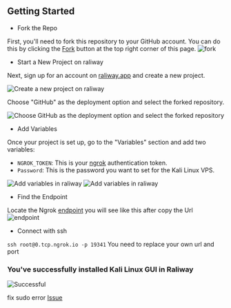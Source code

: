 ## Getting Started

- Fork the Repo

First, you'll need to fork this repository to your GitHub account. You can do this by clicking the [Fork](https://github.com/kavidu-dilhara/Kali-Linux-VPS/fork)
 button at the top right corner of this page.
![fork](https://github.com/kavidu-dilhara/Kali-Linux-VPS/blob/main/img/0.jpg)


- Start a New Project on raliway

Next, sign up for an account on [raliway.app](https://railway.app/dashboard) and create a new project.

![Create a new project on raliway](https://github.com/kavidu-dilhara/Kali-Linux-VPS/blob/main/img/1.jpg)

Choose "GitHub" as the deployment option and select the forked repository.

![Choose GitHub as the deployment option and select the forked repository](https://github.com/kavidu-dilhara/Kali-Linux-VPS/blob/main/img/3.jpg)

- Add Variables

Once your project is set up, go to the "Variables" section and add two variables:

- `NGROK_TOKEN`: This is your [ngrok](https://dashboard.ngrok.com/get-started/your-authtoken) authentication token.
- `Password`: This is the password you want to set for the Kali Linux VPS.

![Add variables in raliway](https://github.com/kavidu-dilhara/Kali-Linux-VPS/blob/main/img/7.jpg)
![Add variables in raliway](https://github.com/kavidu-dilhara/Kali-Linux-VPS/blob/main/img/8.jpg)

- Find the Endpoint

Locate the Ngrok [endpoint](https://dashboard.ngrok.com/endpoint) you will see like this after copy the Url
![endpoint](https://github.com/kavidu-dilhara/Kali-Linux-VPS/blob/main/img/12.jpg)

- Connect with ssh

`ssh root@0.tcp.ngrok.io -p 19341`
You need to replace your own url and port

### You've successfully installed Kali Linux GUI in Raliway
![Successful](https://github.com/kavidu-dilhara/Kali-Linux-VPS/blob/main/img/14.jpg)

fix sudo error [Issue](https://github.com/kavidu-dilhara/Kali-Linux-VPS/issues/1#issuecomment-1480050821)
